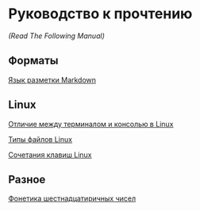 # Руководство к прочтению
_(Read The Following Manual)_

## Форматы

[Язык разметки Markdown](format\Markdown.md)

## Linux

[Отличие между терминалом и консолью в Linux](linux/difference_terminal_console.md)

[Типы файлов Linux](linux/filetype.md)

[Сочетания клавиш Linux](linux/shortcut.md)

## Разное

[Фонетика шестнадцатиричных чисел](misc/hex_phonetics.md)

[//]: <> (## Quick setup - if you've done this kind of thing before:)
[//]: <> (https://github.com/vtulyakov84/rtfm.git)

[//]: <> (## ... or create a new repository on the command line:)
[//]: <> (```)
[//]: <> (echo "# rtfm" >> README.md)
[//]: <> (git init)
[//]: <> (git add README.md)
[//]: <> (git commit -m "first commit")
[//]: <> (git branch -M main)
[//]: <> (git remote add origin https://github.com/vtulyakov84/rtfm.git)
[//]: <> (git push -u origin main)
[//]: <> (```)

[//]: <> (## ... or push an existing repository the command line:)
[//]: <> (```)
[//]: <> (git remote add origin https://github.com/vtulyakov84/rtfm.git)
[//]: <> (git branch -M main)
[//]: <> (git push -u origin main)
[//]: <> (```)